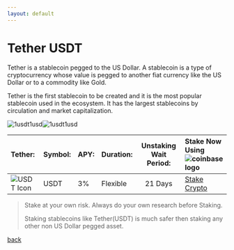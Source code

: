 ```yaml
---
layout: default
---
```



# Tether USDT

Tether is a stablecoin pegged to the US Dollar. A stablecoin is a type of cryptocurrency whose value is pegged to another fiat currency like the US Dollar or to a commodity like Gold. 

Tether is the first stablecoin to be created and it is the most popular stablecoin used in the ecosystem. It has the largest stablecoins by circulation and market capitalization.


![1usdt1usd](https://latinumfinance.github.io/assets/images/1usdt1usdupdate.png)![1usdt1usd](https://latinumfinance.github.io/assets/images/LatinumFinanceLogoDraft512x256.png)


|    Tether:    |    Symbol:   |       APY:        |     Duration:     | <center>Unstaking Wait Period: | Stake Now Using![coinbase logo](https://latinumfinance.github.io/assets/images/coinbaselogo2.png)   |
|:-------------|:-------------|:------------------|:-----------------|:-------------------------|:---------------------------------|
|    ![USDT Icon](https://latinumfinance.github.io/assets/images/usdticonlogo.png)    |     USDT     |       3%         |     Flexible     |           <center>21 Days | <a class="buy-with-crypto" href="https://commerce.coinbase.com/checkout/f305e564-fb8d-41d3-9011-ad5d5f9e6c05"> Stake Crypto </a> <script src="https://commerce.coinbase.com/v1/checkout.js?version=201807"></script>   |






  

> Stake at your own risk. Always do your own research before Staking.
>
> Staking stablecoins like Tether(USDT) is much safer then staking any other non US Dollar pegged asset.
>




[back](./)

